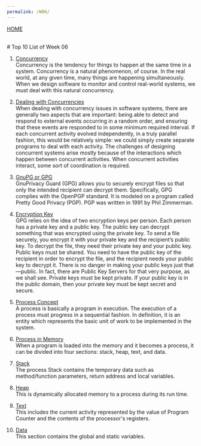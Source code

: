 ```yaml
---
permalink: /W06/
---
```

[HOME](../)

<br>
# Top 10 List of Week 06

1. [Concurrency](https://sceweb.uhcl.edu/helm/RationalUnifiedProcess/process/workflow/ana_desi/co_cncry.htm)<br>
Concurrency is the tendency for things to happen at the same time in a system. Concurrency is a natural
phenomenon, of course. In the real world, at any given time, many things are happening simultaneously. When
we design software to monitor and control real-world systems, we must deal with this natural concurrency.

2. [Dealing with Concurrencies](https://sceweb.uhcl.edu/helm/RationalUnifiedProcess/process/workflow/ana_desi/co_cncry.htm)<br>
When dealing with concurrency issues in software systems, there are generally two aspects that are important:
being able to detect and respond to external events occurring in a random order, and ensuring that these
events are responded to in some minimum required interval. If each concurrent activity evolved independently,
in a truly parallel fashion, this would be relatively simple: we could simply create separate programs to deal
with each activity. The challenges of designing concurrent systems arise mostly because of the interactions
which happen between concurrent activities. When concurrent activities interact, some sort of coordination is
required.

3. [GnuPG or GPG](https://www.howtogeek.com/427982/how-to-encrypt-and-decrypt-files-with-gpg-on-linux/)<br>
GnuPrivacy Guard (GPG) allows you to securely encrypt files so that only the intended recipient can decrypt
them. Specifically, GPG complies with the OpenPGP standard. It is modeled on a program called Pretty Good
Privacy (PGP). PGP was written in 1991 by Phil Zimmerman.

4. [Encryption Key](https://www.howtogeek.com/427982/how-to-encrypt-and-decrypt-files-with-gpg-on-linux/)<br>
GPG relies on the idea of two encryption keys per person. Each person has a private key and a public key.
The public key can decrypt something that was encrypted using the private key. To send a file securely, you
encrypt it with your private key and the recipient’s public key. To decrypt the file, they need their private
key and your public key. Public keys must be shared. You need to have the public key of the recipient in order
to encrypt the file, and the recipient needs your public key to decrypt it. There is no danger in making your
public keys just that—public. In fact, there are Public Key Servers for that very purpose, as we shall see.
Private keys must be kept private. If your public key is in the public domain, then your private key must be
kept secret and secure.

5. [Process Concept](https://www.tutorialspoint.com/operating_system/os_processes.htm)<br>
A process is basically a program in execution. The execution of a process must progress in a sequential
fashion. In definition, it is an entity which represents the basic unit of work to be implemented in the
system.

6. [Process in Memory](https://www.tutorialspoint.com/operating_system/os_processes.htm)<br>
When a program is loaded into the memory and it becomes a process, it can be divided into four sections: 
stack, heap, text, and data.

7. [Stack](https://www.tutorialspoint.com/operating_system/os_processes.htm)<br>
The process Stack contains the temporary data such as method/function parameters, return address and local
variables.

8. [Heap](https://www.tutorialspoint.com/operating_system/os_processes.htm)<br>
This is dynamically allocated memory to a process during its run time.

9. [Text](https://www.tutorialspoint.com/operating_system/os_processes.htm)<br>
This includes the current activity represented by the value of Program Counter and the contents of the processor's
registers.

10. [Data](https://www.tutorialspoint.com/operating_system/os_processes.htm)<br>
This section contains the global and static variables.
